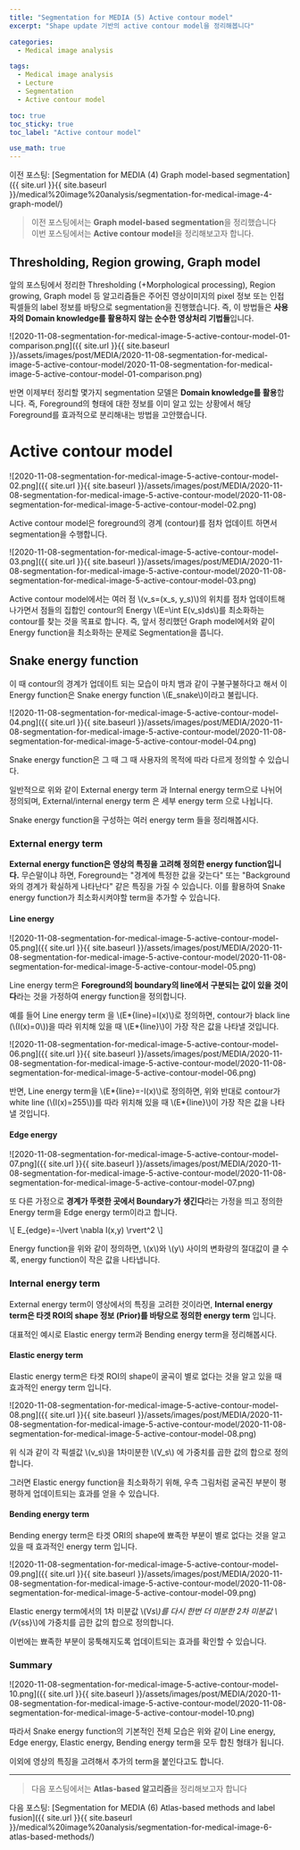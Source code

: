 ```yaml
---
title: "Segmentation for MEDIA (5) Active contour model"
excerpt: "Shape update 기반의 active contour model을 정리해봅니다"

categories:
  - Medical image analysis

tags:
  - Medical image analysis
  - Lecture
  - Segmentation
  - Active contour model

toc: true
toc_sticky: true
toc_label: "Active contour model"

use_math: true
---
```


이전 포스팅: [Segmentation for MEDIA (4) Graph model-based segmentation]({{ site.url }}{{ site.baseurl }}/medical%20image%20analysis/segmentation-for-medical-image-4-graph-model/)

> 이전 포스팅에서는 **Graph model-based segmentation**을 정리했습니다  
> 이번 포스팅에서는 **Active contour model**을 정리해보고자 합니다.

## Thresholding, Region growing, Graph model

앞의 포스팅에서 정리한 Thresholding (+Morphological processing), Region growing, Graph model 등 알고리즘들은 주어진 영상이미지의 pixel 정보 또는 인접 픽셀들의 label 정보를 바탕으로 segmentation을 진행했습니다. 즉, 이 방법들은 **사용자의 Domain knowledge를 활용하지 않는 순수한 영상처리 기법들**입니다.

![2020-11-08-segmentation-for-medical-image-5-active-contour-model-01-comparison.png]({{ site.url }}{{ site.baseurl }}/assets/images/post/MEDIA/2020-11-08-segmentation-for-medical-image-5-active-contour-model/2020-11-08-segmentation-for-medical-image-5-active-contour-model-01-comparison.png)

반면 이제부터 정리할 몇가지 segmentation 모델은 **Domain knowledge를 활용**합니다. 즉, Foreground의 형태에 대한 정보를 이미 알고 있는 상황에서 해당 Foreground를 효과적으로 분리해내는 방법을 고안했습니다.

# Active contour model

![2020-11-08-segmentation-for-medical-image-5-active-contour-model-02.png]({{ site.url }}{{ site.baseurl }}/assets/images/post/MEDIA/2020-11-08-segmentation-for-medical-image-5-active-contour-model/2020-11-08-segmentation-for-medical-image-5-active-contour-model-02.png)

Active contour model은 foreground의 경계 (contour)를 점차 업데이트 하면서 segmentation을 수행합니다.

![2020-11-08-segmentation-for-medical-image-5-active-contour-model-03.png]({{ site.url }}{{ site.baseurl }}/assets/images/post/MEDIA/2020-11-08-segmentation-for-medical-image-5-active-contour-model/2020-11-08-segmentation-for-medical-image-5-active-contour-model-03.png)

Active contour model에서는 여러 점 \\(v_s=(x_s, y_s)\\)의 위치를 점차 업데이트해나가면서 점들의 집합인 contour의 Energy \\(E=\int E(v_s)ds\\)를 최소화하는 contour를 찾는 것을 목표로 합니다. 즉, 앞서 정리했던 Graph model에서와 같이 Energy function을 최소화하는 문제로 Segmentation을 풉니다.

## Snake energy function

이 때 contour의 경계가 업데이트 되는 모습이 마치 뱀과 같이 구불구불하다고 해서 이 Energy function은 Snake energy function \\(E_snake\\)이라고 불립니다.

![2020-11-08-segmentation-for-medical-image-5-active-contour-model-04.png]({{ site.url }}{{ site.baseurl }}/assets/images/post/MEDIA/2020-11-08-segmentation-for-medical-image-5-active-contour-model/2020-11-08-segmentation-for-medical-image-5-active-contour-model-04.png)

Snake energy function은 그 때 그 때 사용자의 목적에 따라 다르게 정의할 수 있습니다.

일반적으로 위와 같이 External energy term 과 Internal energy term으로 나뉘어 정의되며, External/internal energy term 은 세부 energy term 으로 나뉩니다.

Snake energy function을 구성하는 여러 energy term 들을 정리해봅시다.

### External energy term

**External energy function은 영상의 특징을 고려해 정의한 energy function입니다.** 무슨말이냐 하면, Foreground는 "경계에 특정한 값을 갖는다" 또는 "Background와의 경계가 확실하게 나타난다" 같은 특징을 가질 수 있습니다. 이를 활용하여 Snake energy function가 최소화시켜야할 term을 추가할 수 있습니다.

#### Line energy

![2020-11-08-segmentation-for-medical-image-5-active-contour-model-05.png]({{ site.url }}{{ site.baseurl }}/assets/images/post/MEDIA/2020-11-08-segmentation-for-medical-image-5-active-contour-model/2020-11-08-segmentation-for-medical-image-5-active-contour-model-05.png)

Line energy term은 **Foreground의 boundary의 line에서 구분되는 값이 있을 것이다**라는 것을 가정하여 energy function을 정의합니다.

예를 들어 Line energy term 을 \\(E*{line}=I(x)\\)로 정의하면, contour가 black line (\\(I(x)=0\\))을 따라 위치해 있을 때 \\(E*{line}\\)이 가장 작은 값을 나타낼 것입니다.

![2020-11-08-segmentation-for-medical-image-5-active-contour-model-06.png]({{ site.url }}{{ site.baseurl }}/assets/images/post/MEDIA/2020-11-08-segmentation-for-medical-image-5-active-contour-model/2020-11-08-segmentation-for-medical-image-5-active-contour-model-06.png)

반면, Line energy term을 \\(E*{line}=-I(x)\\)로 정의하면, 위와 반대로 contour가 white line (\\(I(x)=255\\))를 따라 위치해 있을 때 \\(E*{line}\\)이 가장 작은 값을 나타낼 것입니다.

#### Edge energy

![2020-11-08-segmentation-for-medical-image-5-active-contour-model-07.png]({{ site.url }}{{ site.baseurl }}/assets/images/post/MEDIA/2020-11-08-segmentation-for-medical-image-5-active-contour-model/2020-11-08-segmentation-for-medical-image-5-active-contour-model-07.png)

또 다른 가정으로 **경계가 뚜렷한 곳에서 Boundary가 생긴다**라는 가정을 띄고 정의한 Energy term을 Edge energy term이라고 합니다.

\\[
E_{edge}=-\lvert \nabla I(x,y) \rvert^2
\\]

Energy function을 위와 같이 정의하면, \\(x\\)와 \\(y\\) 사이의 변화량의 절대값이 클 수록, energy function이 작은 값을 나타냅니다.

### Internal energy term

External energy term이 영상에서의 특징을 고려한 것이라면, **Internal energy term은 타겟 ROI의 shape 정보 (Prior)를 바탕으로 정의한 energy term** 입니다.

대표적인 예시로 Elastic energy term과 Bending energy term을 정리해봅시다.

#### Elastic energy term

Elastic energy term은 타겟 ROI의 shape이 굴곡이 별로 없다는 것을 알고 있을 때 효과적인 energy term 입니다.

![2020-11-08-segmentation-for-medical-image-5-active-contour-model-08.png]({{ site.url }}{{ site.baseurl }}/assets/images/post/MEDIA/2020-11-08-segmentation-for-medical-image-5-active-contour-model/2020-11-08-segmentation-for-medical-image-5-active-contour-model-08.png)

위 식과 같이 각 픽셀값 \\(v_s\\)을 1차미분한 \\(V_s\\) 에 가중치를 곱한 값의 합으로 정의합니다.

그러면 Elastic energy function을 최소화하기 위해, 우측 그림처럼 굴곡진 부분이 평평하게 업데이트되는 효과를 얻을 수 있습니다.

#### Bending energy term

Bending energy term은 타겟 ORI의 shape에 뾰족한 부분이 별로 없다는 것을 알고 있을 때 효과적인 energy term 입니다.

![2020-11-08-segmentation-for-medical-image-5-active-contour-model-09.png]({{ site.url }}{{ site.baseurl }}/assets/images/post/MEDIA/2020-11-08-segmentation-for-medical-image-5-active-contour-model/2020-11-08-segmentation-for-medical-image-5-active-contour-model-09.png)

Elastic energy term에서의 1차 미분값 \\(V*s\\)를 다시 한번 더 미분한 2차 미분값 \\(V*{ss}\\)에 가중치를 곱한 값의 합으로 정의합니다.

이번에는 뾰족한 부분이 뭉툭해지도록 업데이트되는 효과를 확인할 수 있습니다.

### Summary

![2020-11-08-segmentation-for-medical-image-5-active-contour-model-10.png]({{ site.url }}{{ site.baseurl }}/assets/images/post/MEDIA/2020-11-08-segmentation-for-medical-image-5-active-contour-model/2020-11-08-segmentation-for-medical-image-5-active-contour-model-10.png)

따라서 Snake energy function의 기본적인 전체 모습은 위와 같이 Line energy, Edge energy, Elastic energy, Bending energy term을 모두 합친 형태가 됩니다.

이외에 영상의 특징을 고려해서 추가의 term을 붙인다고도 합니다.

---

> 다음 포스팅에서는 **Atlas-based 알고리즘**을 정리해보고자 합니다

다음 포스팅: [Segmentation for MEDIA (6) Atlas-based methods and label fusion]({{ site.url }}{{ site.baseurl }}/medical%20image%20analysis/segmentation-for-medical-image-6-atlas-based-methods/)
